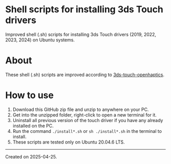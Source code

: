 # Shell scripts for installing 3ds Touch drivers
Improved shell (.sh) scripts for installing 3ds Touch drivers (2019, 2022, 2023, 2024) on Ubuntu systems.

# About
These shell (.sh) scripts are improved according to [3ds-touch-openhaptics](https://github.com/jhu-cisst-external/3ds-touch-openhaptics).

# How to use
1. Download this GitHub zip file and unzip to anywhere on your PC.
1. Get into the unzipped folder, right-click to open a new terminal for it.
1. Uninstall all previous version of the touch driver if you have any already installed on the PC.
1. Run the command `./install*.sh` or `sh ./install*.sh` in the terminal to install.
1. These scripts are tested only on Ubuntu 20.04.6 LTS.

------
Created on 2025-04-25.
